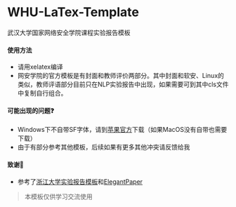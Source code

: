 # WHU-LaTex-Template

武汉大学国家网络安全学院课程实验报告模板

#### 使用方法

- 请用xelatex编译
- 网安学院的官方模板是有封面和教师评价两部分。其中封面和软安、Linux的类似，教师评语部分目前只在NLP实验报告中出现，如果需要可到其中cls文件中复制自行组合。

#### 可能出现的问题❓

- Windows下不自带SF字体，请到[苹果官方](https://developer.apple.com/fonts/)下载（如果MacOS没有自带也需要下载）
- 由于有部分参考其他模板，后续如果有更多其他冲突请反馈给我

#### 致谢🙏

- 参考了[浙江大学实验报告模板](https://github.com/megrxu/zju-report-latex-template)和[ElegantPaper](https://github.com/ElegantLaTeX/ElegantPaper)

> 本模板仅供学习交流使用
